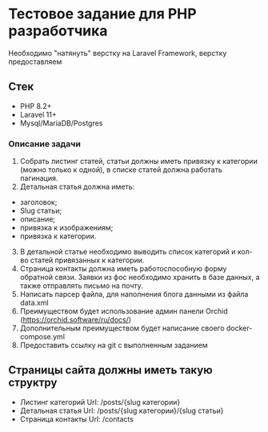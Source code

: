 # Тестовое задание для PHP разработчика
Необходимо "натянуть" верстку на Laravel Framework, верстку предоставляем


## Стек
- PHP 8.2+
- Laravel 11+
- Mysql/MariaDB/Postgres

### Описание задачи


1. Собрать листинг статей, статьи должны иметь привязку к категории (можно только к одной), в списке статей должна работать пагинация.
2. Детальная статья должна иметь:
- заголовок;
- Slug статьи;
- описание;
- привязка к изображениям;
- привязка к категории.
3. В детальной статье необходимо выводить список категорий и кол-во статей привязанных к категории.
4. Страница контакты должна иметь работоспособную форму обратной связи. Заявки из фос необходимо хранить в базе данных, а также отправлять письмо на почту.
5. Написать парсер файла, для наполнения блога данными из файла data.xml
6. Преимуществом будет использование админ панели Orchid (https://orchid.software/ru/docs/)
7. Дополнительным преимуществом будет написание своего docker-compose.yml
8. Предоставить ссылку на git с выполненным заданием

## Страницы сайта должны иметь такую структру

- Листинг категорий
  Url: /posts/{slug категории}
- Детальная статья
  Url: /posts/{slug категории}/{slug статьи}
- Страница контакты
  Url: /contacts

